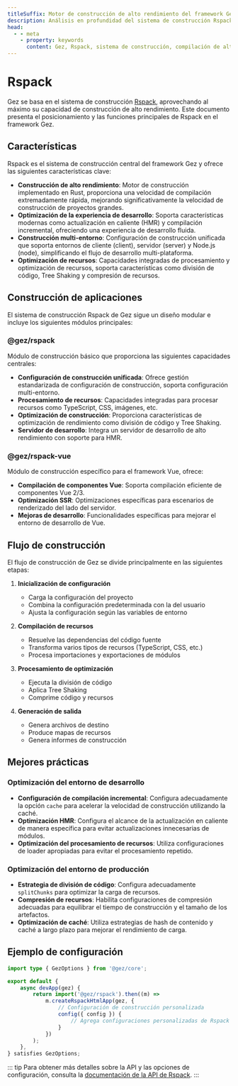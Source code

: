 ```yaml
---
titleSuffix: Motor de construcción de alto rendimiento del framework Gez
description: Análisis en profundidad del sistema de construcción Rspack del framework Gez, incluyendo compilación de alto rendimiento, construcción multi-entorno, optimización de recursos y otras características clave, para ayudar a los desarrolladores a construir aplicaciones web modernas eficientes y confiables.
head:
  - - meta
    - property: keywords
      content: Gez, Rspack, sistema de construcción, compilación de alto rendimiento, actualización en caliente, construcción multi-entorno, Tree Shaking, división de código, SSR, optimización de recursos, eficiencia de desarrollo, herramientas de construcción
---
```


# Rspack

Gez se basa en el sistema de construcción [Rspack](https://rspack.dev/), aprovechando al máximo su capacidad de construcción de alto rendimiento. Este documento presenta el posicionamiento y las funciones principales de Rspack en el framework Gez.

## Características

Rspack es el sistema de construcción central del framework Gez y ofrece las siguientes características clave:

- **Construcción de alto rendimiento**: Motor de construcción implementado en Rust, proporciona una velocidad de compilación extremadamente rápida, mejorando significativamente la velocidad de construcción de proyectos grandes.
- **Optimización de la experiencia de desarrollo**: Soporta características modernas como actualización en caliente (HMR) y compilación incremental, ofreciendo una experiencia de desarrollo fluida.
- **Construcción multi-entorno**: Configuración de construcción unificada que soporta entornos de cliente (client), servidor (server) y Node.js (node), simplificando el flujo de desarrollo multi-plataforma.
- **Optimización de recursos**: Capacidades integradas de procesamiento y optimización de recursos, soporta características como división de código, Tree Shaking y compresión de recursos.

## Construcción de aplicaciones

El sistema de construcción Rspack de Gez sigue un diseño modular e incluye los siguientes módulos principales:

### @gez/rspack

Módulo de construcción básico que proporciona las siguientes capacidades centrales:

- **Configuración de construcción unificada**: Ofrece gestión estandarizada de configuración de construcción, soporta configuración multi-entorno.
- **Procesamiento de recursos**: Capacidades integradas para procesar recursos como TypeScript, CSS, imágenes, etc.
- **Optimización de construcción**: Proporciona características de optimización de rendimiento como división de código y Tree Shaking.
- **Servidor de desarrollo**: Integra un servidor de desarrollo de alto rendimiento con soporte para HMR.

### @gez/rspack-vue

Módulo de construcción específico para el framework Vue, ofrece:

- **Compilación de componentes Vue**: Soporta compilación eficiente de componentes Vue 2/3.
- **Optimización SSR**: Optimizaciones específicas para escenarios de renderizado del lado del servidor.
- **Mejoras de desarrollo**: Funcionalidades específicas para mejorar el entorno de desarrollo de Vue.

## Flujo de construcción

El flujo de construcción de Gez se divide principalmente en las siguientes etapas:

1. **Inicialización de configuración**
   - Carga la configuración del proyecto
   - Combina la configuración predeterminada con la del usuario
   - Ajusta la configuración según las variables de entorno

2. **Compilación de recursos**
   - Resuelve las dependencias del código fuente
   - Transforma varios tipos de recursos (TypeScript, CSS, etc.)
   - Procesa importaciones y exportaciones de módulos

3. **Procesamiento de optimización**
   - Ejecuta la división de código
   - Aplica Tree Shaking
   - Comprime código y recursos

4. **Generación de salida**
   - Genera archivos de destino
   - Produce mapas de recursos
   - Genera informes de construcción

## Mejores prácticas

### Optimización del entorno de desarrollo

- **Configuración de compilación incremental**: Configura adecuadamente la opción `cache` para acelerar la velocidad de construcción utilizando la caché.
- **Optimización HMR**: Configura el alcance de la actualización en caliente de manera específica para evitar actualizaciones innecesarias de módulos.
- **Optimización del procesamiento de recursos**: Utiliza configuraciones de loader apropiadas para evitar el procesamiento repetido.

### Optimización del entorno de producción

- **Estrategia de división de código**: Configura adecuadamente `splitChunks` para optimizar la carga de recursos.
- **Compresión de recursos**: Habilita configuraciones de compresión adecuadas para equilibrar el tiempo de construcción y el tamaño de los artefactos.
- **Optimización de caché**: Utiliza estrategias de hash de contenido y caché a largo plazo para mejorar el rendimiento de carga.

## Ejemplo de configuración

```ts title="src/entry.node.ts"
import type { GezOptions } from '@gez/core';

export default {
    async devApp(gez) {
        return import('@gez/rspack').then((m) =>
            m.createRspackHtmlApp(gez, {
                // Configuración de construcción personalizada
                config({ config }) {
                    // Agrega configuraciones personalizadas de Rspack aquí
                }
            })
        );
    },
} satisfies GezOptions;
```

::: tip
Para obtener más detalles sobre la API y las opciones de configuración, consulta la [documentación de la API de Rspack](/api/app/rspack.html).
:::